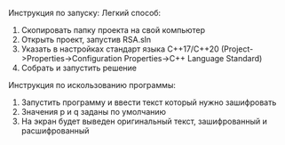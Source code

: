 Инструкция по запуску:
Легкий способ:
1) Скопировать папку проекта на свой компьютер
2) Открыть проект, запустив RSA.sln
3) Указать в настройках стандарт языка C++17/C++20 (Project->Properties->Configuration Properties->C++ Language Standard)
4) Собрать и запустить решение
   
Инструкция по искользованию программы:
1) Запустить программу и ввести текст который нужно зашифровать
2) Значения p и q заданы по умолчанию
3) На экран будет выведен оригинальный текст, зашифрованный и расшифрованный